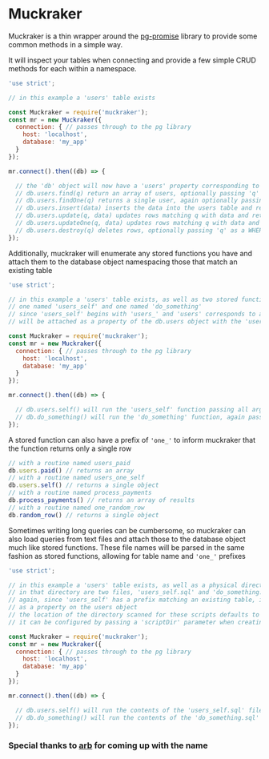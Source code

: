 # Muckraker

Muckraker is a thin wrapper around the [pg-promise](https://github.com/vitaly-t/pg-promise) library to provide some common methods in a simple way.

It will inspect your tables when connecting and provide a few simple CRUD methods for each within a namespace.

```javascript
'use strict';

// in this example a 'users' table exists

const Muckraker = require('muckraker');
const mr = new Muckraker({
  connection: { // passes through to the pg library
    host: 'localhost',
    database: 'my_app'
  }
});

mr.connect().then((db) => {

  // the 'db' object will now have a 'users' property corresponding to the existing table
  // db.users.find(q) return an array of users, optionally passing 'q' as a WHERE clause
  // db.users.findOne(q) returns a single user, again optionally passing 'q'
  // db.users.insert(data) inserts the data into the users table and returns the inserted row
  // db.users.update(q, data) updates rows matching q with data and returns an array of all modified rows
  // db.users.updateOne(q, data) updates rows matching q with data and returns a single modified row
  // db.users.destroy(q) deletes rows, optionally passing 'q' as a WHERE clause (this method returns no results)
});
```

Additionally, muckraker will enumerate any stored functions you have and attach them to the database object namespacing those that match an existing table

```javascript
'use strict';

// in this example a 'users' table exists, as well as two stored functions
// one named 'users_self' and one named 'do_something'
// since 'users_self' begins with 'users_' and 'users' corresponds to a table, the function
// will be attached as a property of the db.users object with the 'users_' prefix removed

const Muckraker = require('muckraker');
const mr = new Muckraker({
  connection: { // passes through to the pg library
    host: 'localhost',
    database: 'my_app'
  }
});

mr.connect().then((db) => {

  // db.users.self() will run the 'users_self' function passing all arguments to the method as an array
  // db.do_something() will run the 'do_something' function, again passing arguments as an array to the function
});
```

A stored function can also have a prefix of `'one_'` to inform muckraker that the function returns only a single row

```javascript
// with a routine named users_paid
db.users.paid() // returns an array
// with a routine named users_one_self
db.users.self() // returns a single object
// with a routine named process_payments
db.process_payments() // returns an array of results
// with a routine named one_random_row
db.random_row() // returns a single object
```

Sometimes writing long queries can be cumbersome, so muckraker can also load queries from text files and attach those to the database object much like stored functions. These file names will be parsed in the same fashion as stored functions, allowing for table name and `'one_'` prefixes

```javascript
'use strict';

// in this example a 'users' table exists, as well as a physical directory named 'db'
// in that directory are two files, 'users_self.sql' and 'do_something.sql'
// again, since 'users_self' has a prefix matching an existing table, it will be attached
// as a property on the users object
// the location of the directory scanned for these scripts defaults to being a 'db' directory in the current working directory
// it can be configured by passing a 'scriptDir' parameter when creating your instance of Muckraker

const Muckraker = require('muckraker');
const mr = new Muckraker({
  connection: { // passes through to the pg library
    host: 'localhost',
    database: 'my_app'
  }
});

mr.connect().then((db) => {

  // db.users.self() will run the contents of the 'users_self.sql' file passing all arguments to the method as an array
  // db.do_something() will run the contents of the 'do_something.sql' file, again passing arguments as an array
});
```


### Special thanks to [arb](https://github.com/arb) for coming up with the name
